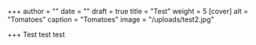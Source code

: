 +++
author = ""
date = ""
draft = true
title = "Test"
weight = 5
[cover]
alt = "Tomatoes"
caption = "Tomatoes"
image = "/uploads/test2.jpg"

+++
Test test test